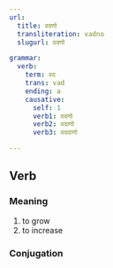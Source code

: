 ```yaml
---
url:
  title: वदणो
  transliteration: vadno
  slugurl: वदणो

grammar: 
  verb:
    term: वद
    trans: vad
    ending: a
    causative:
      self: 1
      verb1: वदणो
      verb2: वदाणो
      verb3: वदवाणो

---
```

## Verb

### Meaning
1. to grow
2. to increase

### Conjugation
<verb-conj :grammar="grammar"></verb-conj>